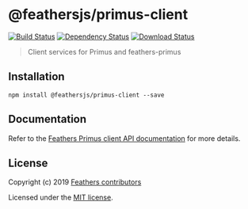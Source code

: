 # @feathersjs/primus-client

[![Build Status](https://travis-ci.org/feathersjs/feathers.svg?branch=master)](https://travis-ci.org/feathersjs/feathers)
[![Dependency Status](https://img.shields.io/david/feathersjs/feathers.svg?style=flat-square&path=packages/primus-client)](https://david-dm.org/feathersjs/feathers?path=packages/primus-client)
[![Download Status](https://img.shields.io/npm/dm/@feathersjs/primus-client.svg?style=flat-square)](https://www.npmjs.com/package/@feathersjs/primus-client)

> Client services for Primus and feathers-primus

## Installation

```
npm install @feathersjs/primus-client --save
```

## Documentation

Refer to the [Feathers Primus client API documentation](https://docs.feathersjs.com/api/client/primus.html) for more details.

## License

Copyright (c) 2019 [Feathers contributors](https://github.com/feathersjs/client/graphs/contributors)

Licensed under the [MIT license](LICENSE).
